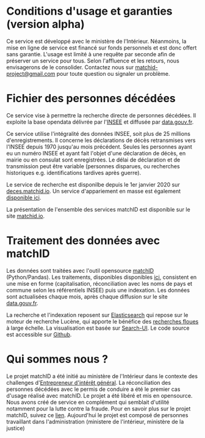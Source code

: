 
# Conditions d'usage et garanties (version alpha)

Ce service est développé avec le ministère de l'Intérieur. Néanmoins, la mise en ligne de service est financé sur fonds personnels et est donc offert sans garantie.
L'usage est limité à une requête par seconde afin de préserver un service pour tous. Selon
l'affluence et les retours, nous envisagerons de le consolider. Contactez nous
sur <a href="mailto:matchid.project@gmail.com">matchid-project@gmail.com</a> pour
toute question ou signaler un problème.

# Fichier des personnes décédées
Ce service vise à permettre la recherche directe de personnes décédées. Il exploite la base opendata
délivrée par l'<a href="https://www.insee.fr/fr/information/4190491">INSEE</a> et
diffusée par <a href="https://www.data.gouv.fr/fr/datasets/fichier-des-personnes-decedees/">data.gouv.fr</a>.

Ce service utilise l'intégralité des données INSEE, soit plus de 25 millions d'enregistrements.
Il concerne les déclarations de décès retransmises vers l'INSEE depuis 1970 jusqu'au mois précédent.
Seules les personnes ayant eu un numéro INSEE et ayant fait l'objet d'une déclaration de décès, en mairie ou
en consulat sont enregistrées. Le délai de déclaration et de transmission peut être variable (personnes disparues, ou
recherches historiques e.g. identifications tardives après guerre).

Le service de recherche est disponilbe depuis le 1er janvier 2020 sur <a href="https://deces.matchid.io" title="deces.matchid.io" target="_blank">deces.matchid.io</a>. Un service d'appariement en masse est également <a href="https://deces.matchid.io/link" title="deces.matchid.io" target="_blank">disponible ici</a>.

La présentation de l'ensemble des services matchID est disponible sur le site <a href="https://matchid.io" title="matchid.io" target="_blank">matchid.io</a>.

# Traitement des données avec matchID
Les données sont traitées avec l'outil opensource <a href="https://matchid.io">matchID</a> (Python/Pandas). Les traitements, disponibles
disponibles <a href="https://github.com/matchid-project/personnes-decedees_search">ici</a>,
consistent en une mise en forme (capitalisation, réconciliation avec les noms de pays et commune
selon les référentiels INSEE) puis une indexation. Les données sont actualisées chaque mois, après chaque diffusion sur le
site <a href="https://www.data.gouv.fr/fr/datasets/fichier-des-personnes-decedees/">data.gouv.fr</a>.

La recherche et l'indexation reposent sur <a href="https://elastic.co">Elasticsearch</a>
qui repose sur le moteur de recherche Lucène, qui apporte le bénéfice
des <a href="https://wikipedia.org/wiki/Recherche_approximative">recherches floues</a> à
large échelle. La visualisation est basée
sur <a href="https://swiftype.com/search-ui">Search-UI</a>.
Le code source est accessible sur <a href="https://github.com/matchid-project/personnes-decedees_search-ui">Github</a>.

# Qui sommes nous ?
Le projet matchID a été initié au ministère de l'Intérieur dans le contexte des
challenges d'<a href="https://entrepreneur-interet-general.etalab.gouv.fr/defis/2017/mi-matchid.html">Entrepreneur d'intérêt général</a>.
La réconciliation des personnes décédées avec le permis de conduire a été le premier cas d'usage réalisé avec
matchID. Le projet a été libéré et mis en opensource. Nous avons créé de service
en complément qui semblait d'utilité notamment pour la lutte contre la fraude.
Pour en savoir plus sur le projet matchID, suivez ce <a href="https://matchid.io">lien</a>.
Aujourd'hui le projet est composé de personnes travaillant dans l'administration (ministere de l'intérieur, ministère de la justice)
